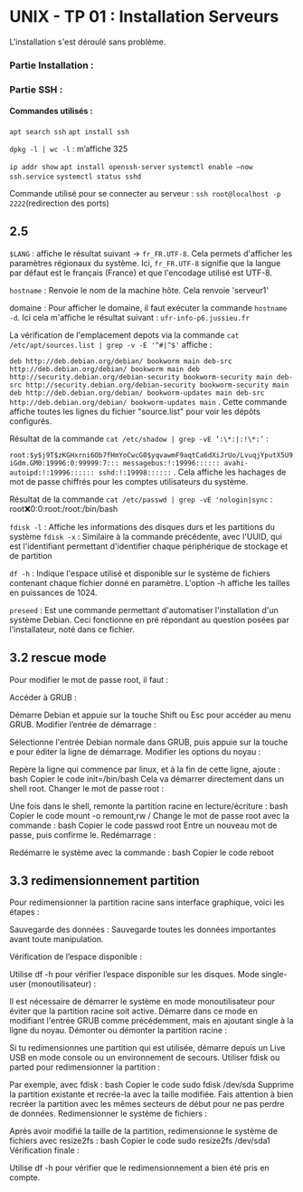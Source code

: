 # UNIX - TP 01 : Installation Serveurs 

L'installation s'est déroulé sans problème.

### Partie Installation :

### Partie SSH :

#### Commandes utilisés :

`apt search ssh`
`apt install ssh`

`dpkg -l | wc -l` : m’affiche 325

`ip addr show`
`apt install openssh-server`
`systemctl enable –now ssh.service`
`systemctl status sshd`

Commande utilisé pour se connecter au serveur : `ssh root@localhost -p 2222`(redirection des ports)

## 2.5

`$LANG` : affiche le résultat suivant -> `fr_FR.UTF-8`. Cela permets d'afficher les paramètres régionaux du système. Ici, `fr_FR.UTF-8` signifie que la langue par défaut est le français (France) et que l'encodage utilisé est UTF-8.

`hostname` : Renvoie le nom de la machine hôte. Cela renvoie 'serveur1'

domaine : Pour afficher le domaine, il faut exécuter la commande `hostname -d`. Ici cela m'affiche le résultat suivant : `ufr-info-p6.jussieu.fr`

La vérification de l'emplacement depots via la commande `cat /etc/apt/sources.list | grep -v -E '^#|^$'` affiche : 

`deb http://deb.debian.org/debian/ bookworm main
deb-src http://deb.debian.org/debian/ bookworm main
deb http://security.debian.org/debian-security bookworm-security main
deb-src http://security.debian.org/debian-security bookworm-security main
deb http://deb.debian.org/debian/ bookworm-updates main
deb-src http://deb.debian.org/debian/ bookworm-updates main`
. Cette commande affiche toutes  les lignes du fichier "source.list" pour voir les dépôts configurés.

Résultat de la commande `cat /etc/shadow | grep -vE ’:\*:|:!\*:’` : 

`root:$y$j9T$zKGHxrni6Ob7fHmYoCwcG0$yqvawmF9aqtCa6dXiJrUo/LvuqjYputX5U9iGdm.GM0:19996:0:99999:7:::
messagebus:!:19996::::::
avahi-autoipd:!:19996::::::
sshd:!:19998::::::` . Cela affiche les hachages de mot de passe chiffrés pour les comptes utilisateurs du système.

Résultat de la commande `cat /etc/passwd | grep -vE 'nologin|sync` : root:x:0:0:root:/root:/bin/bash

`fdisk -l` : Affiche les informations des disques durs et les partitions du système
`fdisk -x` : Similaire à la commande précédente, avec l'UUID, qui est l'identifiant permettant d'identifier chaque périphérique de stockage et de partition

`df -h` : Indique l'espace utilisé et disponible sur le système de fichiers contenant chaque fichier donné en paramètre. L'option -h affiche les tailles en puissances de 1024.

`preseed` : Est une commande permettant d'automatiser l'installation d'un système Debian. Ceci fonctionne en pré répondant au question posées par l'installateur, noté dans ce fichier. 

## 3.2 rescue mode

Pour modifier le mot de passe root, il faut :

Accéder à GRUB :

Démarre Debian et appuie sur la touche Shift ou Esc pour accéder au menu GRUB.
Modifier l’entrée de démarrage :

Sélectionne l'entrée Debian normale dans GRUB, puis appuie sur la touche e pour éditer la ligne de démarrage.
Modifier les options du noyau :

Repère la ligne qui commence par linux, et à la fin de cette ligne, ajoute :
bash
Copier le code
init=/bin/bash
Cela va démarrer directement dans un shell root.
Changer le mot de passe root :

Une fois dans le shell, remonte la partition racine en lecture/écriture :
bash
Copier le code
mount -o remount,rw /
Change le mot de passe root avec la commande :
bash
Copier le code
passwd root
Entre un nouveau mot de passe, puis confirme le.
Redémarrage :

Redémarre le système avec la commande :
bash
Copier le code
reboot


## 3.3 redimensionnement partition

Pour redimensionner la partition racine sans interface graphique, voici les étapes :

Sauvegarde des données : Sauvegarde toutes les données importantes avant toute manipulation.

Vérification de l’espace disponible :

Utilise df -h pour vérifier l’espace disponible sur les disques.
Mode single-user (monoutilisateur) :

Il est nécessaire de démarrer le système en mode monoutilisateur pour éviter que la partition racine soit active. Démarre dans ce mode en modifiant l'entrée GRUB comme précédemment, mais en ajoutant single à la ligne du noyau.
Démonter ou démonter la partition racine :

Si tu redimensionnes une partition qui est utilisée, démarre depuis un Live USB en mode console ou un environnement de secours.
Utiliser fdisk ou parted pour redimensionner la partition :

Par exemple, avec fdisk :
bash
Copier le code
sudo fdisk /dev/sda
Supprime la partition existante et recrée-la avec la taille modifiée. Fais attention à bien recréer la partition avec les mêmes secteurs de début pour ne pas perdre de données.
Redimensionner le système de fichiers :

Après avoir modifié la taille de la partition, redimensionne le système de fichiers avec resize2fs :
bash
Copier le code
sudo resize2fs /dev/sda1
Vérification finale :

Utilise df -h pour vérifier que le redimensionnement a bien été pris en compte.
